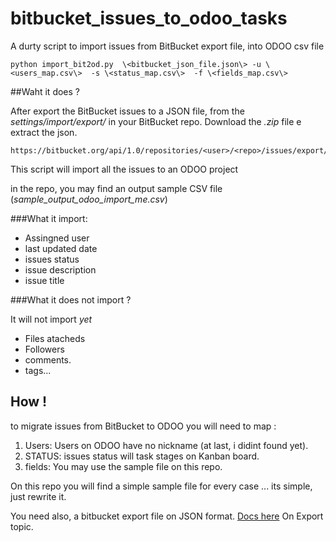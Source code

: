 # bitbucket_issues_to_odoo_tasks
A durty script to import issues from BitBucket export file, into ODOO csv file


    python import_bit2od.py  \<bitbucket_json_file.json\> -u \<users_map.csv\>  -s \<status_map.csv\>  -f \<fields_map.csv\>


##Waht it does ?

After export the  BitBucket issues to a JSON file, from the _settings/import/export/_  in your  BitBucket repo.
Download the _.zip_ file e extract the json.

    https://bitbucket.org/api/1.0/repositories/<user>/<repo>/issues/export/zip

This script will import all the issues to an ODOO project

in the repo, you may find an output sample CSV file (_sample_output_odoo_import_me.csv_)

###What it import:
 -  Assingned user
 -  last updated date
 -  issues status
 -  issue description
 -  issue title

###What it does not import ?

It will not import _yet_
 - Files atacheds
 - Followers
 - comments.
 - tags...

## How !

to migrate issues from BitBucket to ODOO
you will need to map :

1. Users: Users on ODOO have no nickname (at last, i didint found yet).
2. STATUS: issues status will task stages on Kanban board.
3. fields: You may use the sample file on this repo.

On this repo you will find a simple sample file for every case ... its simple, just rewrite it.

You need also, a bitbucket export file on JSON format. [Docs here](https://confluence.atlassian.com/display/BITBUCKET/Export+or+import+issue+data) On Export topic.
